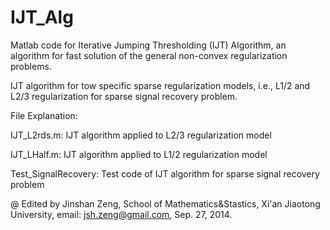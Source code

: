 IJT_Alg
=======

Matlab code for Iterative Jumping Thresholding (IJT) Algorithm, an algorithm for fast solution 
of the general non-convex regularization problems.

IJT algorithm for tow specific sparse regularization models, i.e., L1/2 and L2/3 
regularization for sparse signal recovery problem.

File Explanation:

IJT_L2rds.m: IJT algorithm applied to L2/3 regularization model

IJT_LHalf.m: IJT algorithm applied to L1/2 regularization model

Test_SignalRecovery: Test code of IJT algorithm for sparse signal recovery problem

@ Edited by Jinshan Zeng, School of Mathematics&Stastics, Xi'an Jiaotong University, 
email: jsh.zeng@gmail.com, Sep. 27, 2014.

